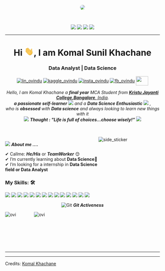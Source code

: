 <p align="center" >
  <img src="https://i.pinimg.com/1200x/9c/f2/39/9cf2396ef83d3e5cebd2f2008d1b88b8.jpg" height="150" style="border-radius: 25px;"/>
</p>
<br>

 <p align="center">
<img src="https://img.shields.io/badge/Age-23-blue" />
  <img src="https://img.shields.io/badge/Focus-Data%20Science-brightgreen" />
  <img src="https://img.shields.io/badge/Lives-Bangalore-success" />
  <img src="https://img.shields.io/badge/Languages-English%20%26%20Hindi%20%26%20Marathi-brightgreen" />
</p>
<hr>
<h1 align="center">Hi <img src="https://raw.githubusercontent.com/ABSphreak/ABSphreak/master/gifs/Hi.gif" width="30px">, I am Komal Sunil Khachane </h1>
<h3 align="center">Data Analyst | Data Science </h3>
<p align="center">
<a href="https://www.linkedin.com/in/komal-sunil-khachane-b4a156193/" target="blank"><img align="center" src="https://image.flaticon.com/icons/png/128/174/174857.png" alt="lin_ovindu" height="30" width="40" /></a>  
<a href="https://www.kaggle.com/komalsunilkhachane" target="blank"><img align="center" src="https://www.vectorlogo.zone/logos/kaggle/kaggle-icon.svg" alt="kaggle_ovindu" height="30" width="40" /></a>
<a href="https://www.instagram.com/komal_khachane/" target="blank"><img align="center" src="https://image.flaticon.com/icons/png/128/174/174855.png" alt="insta_ovindu" height="30" width="40" /></a>
<a href="https://www.facebook.com/kunnal.khachane/" target="blank"><img align="center" src="https://www.svgrepo.com/show/299425/facebook.svg" alt="fb_ovindu" height="30" width="40" /></a>
 <a href = "mailto: komalsk2598@gmail.com"><img align="center" src="https://seeklogo.com/images/G/gmail-new-2020-logo-32DBE11BB4-seeklogo.com.png" height="30" width="40" /></a>
</p>
</p>



<p align="center">
  <em>
    Hello, I am Komal Khachane a <b>final year</b> MCA Student from <a href="https://uom.lk/"> <b>Kristu Jayanti College,Bangalore</b>, India</a>. <br>
    <b>a passionate self-learner</b> <img src="https://github.com/TheDudeThatCode/TheDudeThatCode/blob/master/Assets/Developer.gif" width="30px"> and a <b>Data Science Enthusiastic</b>&nbsp;<img src="https://github.com/TheDudeThatCode/TheDudeThatCode/blob/master/Assets/Designer.gif" width="36px">&nbsp,<br>who is <b>obsessed</b>
    with <b>Data science</b> and always looking to learn new things with it  
  </em> 
  <br>
  <img src="https://media.giphy.com/media/gH3LO09IOiZIqePwv9/giphy.gif" width="50" /> <b><i align="center">Thought : "Life is full of choices…choose wisely!”</i></b> <img src="https://media.giphy.com/media/qjqUcgIyRjsl2/giphy.gif" width="50" />
</p>
<br><br>
<img align="right" width=200px height=200px alt="side_sticker" src="https://media.giphy.com/media/TEnXkcsHrP4YedChhA/giphy.gif" />

<img src="https://media.giphy.com/media/iY8CRBdQXODJSCERIr/giphy.gif" width="30px">&nbsp;***About me ....***

✔ Callme: ***He/His*** or ***TeamWorker*** 😊 <br>
✔ I’m currently learning about **Data Science**🥰<br>
✔ I’m looking for a internship in **Data Science field or Data Analyst**<br>
 

### My Skills: 🛠

<img src="https://img.shields.io/badge/python%20-%2314354C.svg?&style=for-the-badge&logo=python&logoColor=white">  <img src="https://img.shields.io/badge/pandas%20-%230D597F.svg?&style=for-the-badge&logo=tableau&logoColor=white"> <img src="https://img.shields.io/badge/numpy%20-%230D597F.svg?&style=for-the-badge&logo=numpy&logoColor=white">
<img src="https://img.shields.io/badge/seaborn%20-%230D597F.svg?&style=for-the-badge&logo=seaborn&logoColor=white"> <img src="https://img.shields.io/badge/sklearn%20-%230D597F.svg?&style=for-the-badge&logo=sklearn&logoColor=white"> <img src="https://img.shields.io/badge/matplotlib%20-%230D597F.svg?&style=for-the-badge&logo=matplotlib&logoColor=white"> <img src="https://img.shields.io/badge/EDA%20-%230D597F.svg?&style=for-the-badge&logo=EDA&logoColor=white"> <img src="https://img.shields.io/badge/tableau%20-%230D597F.svg?&style=for-the-badge&logo=tableau&logoColor=white"> <img src="https://img.shields.io/badge/statistics%20-%230D597F.svg?&style=for-the-badge&logo=statistics&logoColor=white">  <img src="https://img.shields.io/badge/mysql%20-%230D597F.svg?&style=for-the-badge&logo=mysql&logoColor=white">   <img src="https://img.shields.io/badge/excel%20-%23008CC1.svg?&style=for-the-badge&logo=excel&logoColor=white">   <img src="https://img.shields.io/badge/mongodb%20-%230D597Fsvg?&style=for-the-badge&logo=mongodb&logoColor=white">   <img src="https://img.shields.io/badge/git%20-%230D597F.svg?&style=for-the-badge&logo=git&logoColor=white"/>   <img src="http://img.shields.io/badge/-VS%20Code-000000?style=for-the-badge&logo=Visual-studio-code&logoColor=blue"> 
  <p align="center"> <img src="https://media.giphy.com/media/W5eoZHPpUx9sapR0eu/giphy.gif" width="30px" alt="Git"/>&nbsp;<i><b>Git Activeness</b></i></p>
 
<p><img align="left" src="https://github-readme-stats.vercel.app/api/top-langs?username=komalk98&show_icons=true&locale=en&layout=compact&theme=chartreuse-dark" alt="ovi" /></p>
<p>&nbsp;<img align="right" src="https://github-readme-stats.vercel.app/api?username=komalk98&show_icons=true&locale=en&theme=chartreuse-dark" alt="ovi" width="410" /></p>
<br><br><br><br><br>

<hr>





-----
Credits: [Komal Khachane](https://github.com/komalk98)







